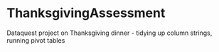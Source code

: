 # ThanksgivingAssessment
Dataquest project on Thanksgiving dinner - tidying up column strings, running pivot tables
